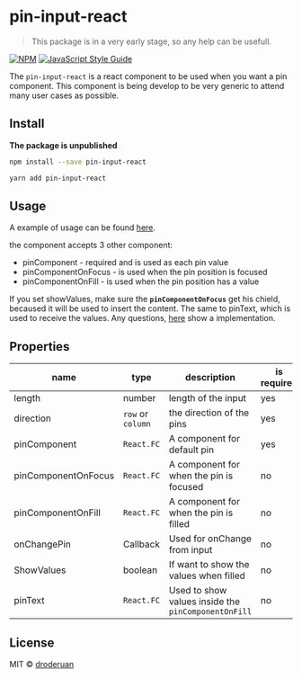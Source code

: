 # pin-input-react

> This package is in a very early stage, so any help can be usefull.

[![NPM](https://img.shields.io/npm/v/pin-input-react.svg)](https://www.npmjs.com/package/pin-input-react) [![JavaScript Style Guide](https://img.shields.io/badge/code_style-standard-brightgreen.svg)](https://standardjs.com)

The `pin-input-react` is a react component to be used when you want a pin component. This component is being develop to be very generic to attend many user cases as possible.

## Install

**The package is unpublished**

```bash
npm install --save pin-input-react

yarn add pin-input-react
```

## Usage

A example of usage can be found [here](./example/src/App.tsx).

the component accepts 3 other component:
* pinComponent - required and is used as each pin value
* pinComponentOnFocus - is used when the pin position is focused
* pinComponentOnFill - is used when the pin position has a value

If you set showValues, make sure the **`pinComponentOnFocus`** get his chield, becaused it will be used to insert the content. The same to pinText, which is used to receive the values. Any questions, [here](./example/src/App.tsx) show a implementation.

## Properties

| name                | type              | description                                         | is required |   |
|---------------------|-------------------|-----------------------------------------------------|-------------|---|
| length              | number            | length of the input                                 | yes         |   |
| direction           | `row` or `column` | the direction of the pins                           | yes         |   |
| pinComponent        | `React.FC`        | A component for default pin                         | yes         |   |
| pinComponentOnFocus | `React.FC`        | A component for when the pin is focused             | no          |   |
| pinComponentOnFill  | `React.FC`        | A component for when the pin is filled              | no          |   |
| onChangePin         | Callback          | Used for onChange from input                        | no          |   |
| ShowValues          | boolean           | If want to show the values when filled              | no          |   |
| pinText             | `React.FC`        | Used to show values inside the `pinComponentOnFill` | no          |   |

## License

MIT © [droderuan](https://github.com/droderuan)
